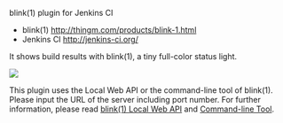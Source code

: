 blink(1) plugin for Jenkins CI

+ blink(1) http://thingm.com/products/blink-1.html
+ Jenkins CI http://jenkins-ci.org/

It shows build results with blink(1), a tiny full-color status light.

![](https://raw.github.com/jenkinsci/blink1-plugin/master/doc/blink_colors.jpg)

This plugin uses the Local Web API or the command-line tool of blink(1). Please input the URL of the server including port number.
For further information, please read <a href="https://github.com/todbot/blink1/tree/master/docs">blink(1) Local Web API</a> and <a href="https://github.com/todbot/blink1/tree/master/commandline">Command-line Tool</a>.
